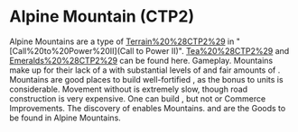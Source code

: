 # Alpine Mountain (CTP2)

Alpine Mountains are a type of [Terrain%20%28CTP2%29](terrain) in "[Call%20to%20Power%20II](Call to Power II)". [Tea%20%28CTP2%29](Tea) and [Emeralds%20%28CTP2%29](Emeralds) can be found here.
Gameplay.
Mountains make up for their lack of a with substantial levels of and fair amounts of . Mountains are good places to build well-fortified , as the bonus to units is considerable. Movement without is extremely slow, though road construction is very expensive. One can build , but not or Commerce Improvements.
The discovery of enables Mountains.
 and are the Goods to be found in Alpine Mountains.